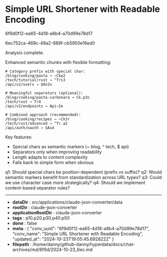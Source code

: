 # Simple URL Shortener with Readable Encoding

6f9d0f12-ea65-4d18-a6b4-a70d99e78d17

6ec752ca-469c-49a2-989f-cb5950e16ed0

 Analysis complete.

Enhanced semantic chunks with flexible formatting:

```
# Category prefix with special char:
/blog/cooking/pasta → ~Ckp2
/tech/tutorial/rust → ^Trs3
/api/v2/users → $Av2u

# Meaningful separators (optional):
/blog/cooking/pasta-carbonara → Ck.p3c
/tech/rust → Tr4
/api/v2/endpoints → Api~2e

# Combined approach (recommended):
/blog/cooking/recipes → ~Ck3r
/tech/rust/advanced → ^Tr.a2
/api/auth/oauth → $Au4
```

Key features:
- Special chars as semantic markers (~ blog, ^ tech, $ api)
- Separators only when improving readability
- Length adapts to content complexity
- Falls back to simple form when obvious

q1: Should special chars be position-dependent (prefix vs suffix)?
q2: Would semantic markers benefit from standardization across URL types?
q3: Could we use character case more strategically?
q4: Should we implement content-based separator rules?

---

* **dataDir** : src/applications/claude-json-converter/data
* **rootDir** : claude-json-converter
* **applicationRootDir** : claude-json-converter
* **tags** : p10.p20.p30.p40.p50
* **done** : false
* **meta** : {
  "conv_uuid": "6f9d0f12-ea65-4d18-a6b4-a70d99e78d17",
  "conv_name": "Simple URL Shortener with Readable Encoding",
  "updated_at": "2024-10-23T19:05:45.692822Z"
}
* **filepath** : /home/danny/github-danny/hyperdata/docs/chat-archives/md/6f9d/2024-10-23_6ec.md